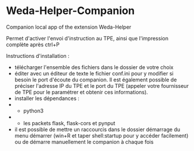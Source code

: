 # Weda-Helper-Companion

Companion local app of the extension Weda-Helper

Permet d'activer l'envoi d'instruction au TPE, ainsi que l'impression complète après ctrl+P

Instructions d'installation :
- télécharger l'ensemble des fichiers dans le dossier de votre choix
- éditer avec un éditeur de texte le fichier conf.ini pour y modifier si besoin le port d'écoute du companion. Il est également possible de préciser l'adresse IP du TPE et le port du TPE (appeler votre fournisseur de TPE pour le paramétrer et obtenir ces informations).
- installer les dépendances :
- - python3
- - les packets flask, flask-cors et pynput
- il est possible de mettre un raccourcis dans le dossier démarrage du menu démarrer (win+R et taper shell:startup pour y accéder facilement) ou de démarre manuellement le companion à chaque fois

